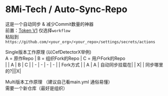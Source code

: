 # 8Mi-Tech / Auto-Sync-Repo

这是一个自动同步 & 减少Commit数量的神器<br>
前置：[Token V1](https://github.com/settings/tokens/new) 仅选择`workflow`<br>粘贴到`https://github.com/<your_org>/<your_repo>/settings/secrets/actions`

Single版本工作原理 (以CefDetectorX举例)<br>
A = 原作Repo | B = 组织Fork的Repo | C = 用户Fork的Repo
<br>
| | A | B | C |
| - | - | - | - |
| Fork方式 | | A | A
| 自动同步挂载在| | X| 
| 同步哪里的?|||X|

Multi版本工作原理 （建议自己看main.yml 通俗易懂）<br>
需要一个新仓库（最好是组织）<br>
